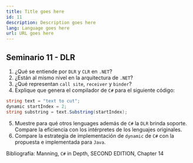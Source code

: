 ```yaml
---
title: Title goes here
id: 11
description: Description goes here
lang: Language goes here
url: URL goes here
---
```


## Seminario 11 - DLR

1. ¿Qué se entiende por `DLR` y `CLR` en `.NET`?
2. ¿Están al mismo nivel en la arquitectura de `.NET`?
3. ¿Qué representan `call site`, `receiver` y `binder`?
4. Explique que genera el compilador de `C#` para el siguiente código:

```c#
string text = "text to cut";
dynamic startIndex = 2;
string substring = text.Substring(startIndex);
```

5. Muestre para qué otros lenguages además de `C#` la `DLR` brinda soporte. Compare la eficiencia
    con los intérpretes de los lenguajes originales.
6. Compare la estrategia de implementación de `dynamic` de `C#` con la propuesta e implementada
    para `Java`.

Bibliografía: Manning, `C#` in Depth, SECOND EDITION, Chapter 14

